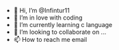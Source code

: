 - 👋 Hi, I’m @Infintur11
- 👀 I’m in love with coding
- 🌱 I’m currently learning c language
- 💞️ I’m looking to collaborate on ...
- 📫 How to reach me email

<!---
Infintur11/Infintur11 is a ✨ special ✨ repository because its `README.md` (this file) appears on your GitHub profile.
You can click the Preview link to take a look at your changes.
--->
